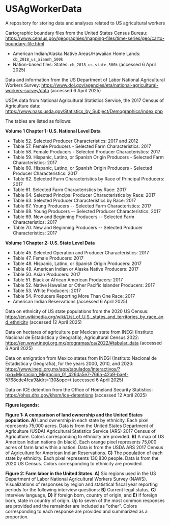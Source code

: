 # USAgWorkerData
A repository for storing data and analyses related to US agricultural workers

Cartographic boundary files from the United States Census Bureau: https://www.census.gov/geographies/mapping-files/time-series/geo/carto-boundary-file.html
-  American Indian/Alaska Native Areas/Hawaiian Home Lands: `cb_2018_us_aiannh_500k`
-  Nation-based files: States: `cb_2018_us_state_500k`
(accessed 6 April 2025)

Data and information from the US Department of Labor National Agricultural Workers Survey: https://www.dol.gov/agencies/eta/national-agricultural-workers-survey/data (accessed 6 April 2025)

USDA data from National Agricultural Statistics Service, the 2017 Census of Agriculture data: https://www.nass.usda.gov/Statistics_by_Subject/Demographics/index.php

The tables are listed as follows:

**Volume 1 Chapter 1: U.S. National Level Data**
- Table 52. Selected Producer Characteristics: 2017 and 2012
- Table 57. Female Producers - Selected Farm Characteristics: 2017
- Table 58. Female Producers - Selected Producer Characteristics: 2017
- Table 59. Hispanic, Latino, or Spanish Origin Producers - Selected Farm Characteristics: 2017
- Table 60. Hispanic, Latino, or Spanish Origin Producers - Selected Producer Characteristics: 2017
- Table 62. Selected Farm Characteristics by Race of Principal Producers: 2017
- Table 61. Selected Farm Characteristics by Race: 2017
- Table 64. Selected Principal Producer Characteristics by Race: 2017
- Table 63. Selected Producer Characteristics by Race: 2017
- Table 67. Young Producers -- Selected Farm Characteristics: 2017
- Table 68. Young Producers -- Selected Producer Characteristics: 2017
- Table 69. New and Beginning Producers -- Selected Farm Characteristics: 2017
- Table 70. New and Beginning Producers -- Selected Producer Characteristics: 2017

**Volume 1 Chapter 2: U.S. State Level Data**
- Table 45. Selected Operation and Producer Characteristics: 2017
- Table 47. Female Producers: 2017
- Table 48. Hispanic, Latino, or Spanish Origin Producers: 2017
- Table 49. American Indian or Alaska Native Producers: 2017
- Table 50. Asian Producers: 2017
- Table 51. Black or African American Producers: 2017
- Table 52. Native Hawaiian or Other Pacific Islander Producers: 2017
- Table 53. White Producers: 2017
- Table 54. Producers Reporting More Than One Race: 2017
- American Indian Reservations
(accessed 6 April 2025)

Data on ethnicity of US state populations from the 2020 US Census: https://en.wikipedia.org/wiki/List_of_U.S._states_and_territories_by_race_and_ethnicity (accessed 12 April 2025)

Data on hectares of agriculture per Mexican state from INEGI (Instituto Nacional de Estadística y Geografía), Agricultural Census 2022: https://en.www.inegi.org.mx/programas/ca/2022/#tabular_data (accessed 6 April 2025)

Data on emigration from Mexico states from INEGI (Instituto Nacional de Estadística y Geografía), for the years 2000, 2010, and 2020: https://www.inegi.org.mx/app/tabulados/interactivos/?pxq=Migracion_Migracion_01_426da5e7-766a-42a9-baef-5768cde4fca9&idrt=130&opc=t (accessed 6 April 2025)

Data on ICE detention from the Office of Homeland Security Statistics: https://ohss.dhs.gov/khsm/ice-detentions (accessed 12 April 2025)

**Figure legends:**  
  
**Figure 1: A comparison of land ownership and the United States population. A)** Land ownership in each state by ethnicity. Each pixel represents 75,000 acres. Data is from the United States Department of Agriculture (USDA) Agricultural Statistics Service (ARS) 2017 Census of Agriculture. Colors corresponding to ethnicity are provided. **B)** A map of US American Indian nations (in black). Each orange pixel represents 75,000 acres of farm land within a nation. Data is from the USDA ARS 2017 Census of Agriculture for American Indian Reservations. **C)** The population of each state by ethnicity. Each pixel represents 130,830 people. Data is from the 2020 US Census. Colors corresponding to ethnicity are provided.  

**Figure 2: Farm labor in the United States. A)** Six regions used in the US Department of Labor National Agricultural Workers Survey (NAWS). Visualizations of responses by region and statistical fiscal year reporting periods for the following interview questions: **B)** Current legal status, **C)** interview language, **D)** if foreign born, country of origin, and **E)** if foreign born, state in country of origin. Up to seven of the most common responses are provided and the remainder are included as "other". Colors corresponding to each response are provided and summarized as a proportion.  


